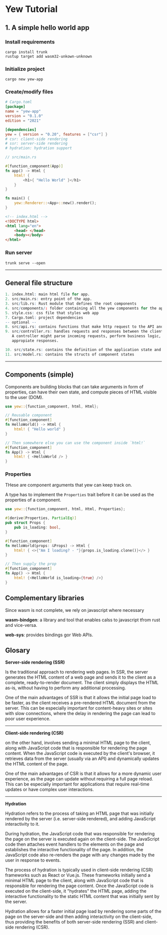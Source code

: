 # Yew Tutorial

## 1.  A simple hello world app

### Install requirements

```shell
cargo install trunk
rustup target add wasm32-unkown-unknown
```

### Initialize project

```shell
cargo new yew-app
```

### Create/modify files

```toml
# Cargo.toml
[package]
name = "yew-app"
version = "0.1.0"
edition = "2021"

[dependencies]
yew = { version = "0.20", features = ["csr"] } 
# csr: client-side rendering
# ssr: server-side rendering
# hydration: hydration support
```

```rust
// src/main.rs

#[function_component(App)]
fn app() -> Html {
    html! {
        <h1>{ "Hello World" }</h1>
    }
}

fn main() {
    yew::Renderer::<App>::new().render();
}
```

```html
<!-- index.html -->
<!DOCTYPE html>
<html lang="en">
    <head> </head>
    <body></body>
</html>
```

### Run server

```shell
trunk serve --open
```

---

## General file structure

```q
1. index.html: main html file for app.
2. src/main.rs: entry point of the app.
3. src/lib.rs: Rust module that defines the root components
4. src/components/: folder containing all the yew components for the app
5. style.css: css file that styles web app
7. Cargo.toml: project dependencies
-- optional --
8. src/api.rs: contains functions that make http request to the API and return a response data to the app
9. src/controller.rs: handles requests and responses between the client and server, e.g:
   A controller might parse incoming requests, perform business logic, and return 
   appropiate responses.

10. src/state.rs: contains the definition of the application state and related functions and methods.
11. src/model.rs: contains the structs of component states
```

****

## Components (simple)

Components are building blocks that can take arguments in form of properties, can have their own state, and compute pieces of HTML visible to the user (DOM).

```rust
use yew::{function_component, html, Html};

// Reusable component
#[function_component]
fn HelloWorld() -> Html {
    html! { "Hello world" }
}

// Then somewhere else you can use the component inside `html!`
#[function_component]
fn App() -> Html {
    html! { <HelloWorld /> }
}
```

### Properties

THese are component arguments that yew can keep track on.

A type has to implement the `Properties` trait before it can be used as the properties of a component.

```rust
use yew::{function_component, html, Html, Properties};

#[derive(Properties, PartialEq)]
pub struct Props {
    pub is_loading: bool,
}

#[function_component]
fn HelloWorld(props: &Props) -> Html {
    html! { <>{"Am I loading? - "}{props.is_loading.clone()}</> }
}

// Then supply the prop
#[function_component]
fn App() -> Html {
    html! {<HelloWorld is_loading={true} />}
}

```



## Complementary libraries

Since wasm is not complete, we rely on javascript where necessary

**wasm-bindgen**: a library and tool that enables calss to javascript tfrom rust and vice-versa.

**web-sys**: provides bindings gor Web APIs.

## Glosary

**Server-side rendering (SSR)**

Is the traditional approach to rendering web pages. In SSR, the server generates the HTML content of a web page and sends it to the client as a complete, ready-to-render document. The client simply displays the HTML as-is, without having to perform any additional processing.

One of the main advantages of SSR is that it allows the initial page load to be faster, as the client receives a pre-rendered HTML document from the server. This can be especially important for content-heavy sites or sites with slow connections, where the delay in rendering the page can lead to poor user experience.

****

**Client-side rendering (CSR)**

on the other hand, involves sending a minimal HTML page to the client, along with JavaScript code that is responsible for rendering the page content. When the JavaScript code is executed by the client's browser, it retrieves data from the server (usually via an API) and dynamically updates the HTML content of the page.

One of the main advantages of CSR is that it allows for a more dynamic user experience, as the page can update without requiring a full page reload. This can be especially important for applications that require real-time updates or have complex user interactions.

****

**Hydration**

Hydration refers to the process of taking an HTML page that was initially rendered by the server (i.e. server-side rendered), and adding JavaScript interactivity to it.

During hydration, the JavaScript code that was responsible for rendering the page on the server is executed again on the client-side. The JavaScript code then attaches event handlers to the elements on the page and establishes the interactive functionality of the page. In addition, the JavaScript code also re-renders the page with any changes made by the user in response to events.

The process of hydration is typically used in client-side rendering (CSR) frameworks such as React or Vue.js. These frameworks initially send a minimal HTML page to the client, along with JavaScript code that is responsible for rendering the page content. Once the JavaScript code is executed on the client-side, it "hydrates" the HTML page, adding the interactive functionality to the static HTML content that was initially sent by the server.

Hydration allows for a faster initial page load by rendering some parts of the page on the server-side and then adding interactivity on the client-side, thus providing the benefits of both server-side rendering (SSR) and client-side rendering (CSR).


















